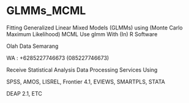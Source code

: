 # GLMMs_MCML
Fitting Generalized Linear Mixed Models (GLMMs) using (Monte Carlo Maximum Likelihood) MCML Use glmm With (In) R Software

Olah Data Semarang

WA : +6285227746673 (085227746673)

Receive Statistical Analysis Data Processing Services Using

SPSS, AMOS, LISREL, Frontier 4.1, EVIEWS, SMARTPLS, STATA

DEAP 2.1, ETC
